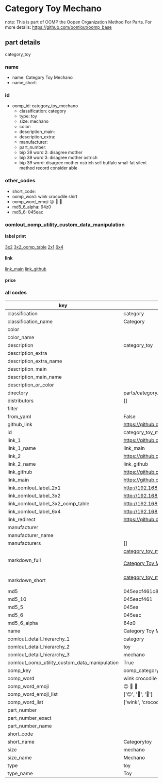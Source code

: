 # Category Toy Mechano  

note: This is part of OOMP the Oopen Organization Method For Parts. For more details: https://github.com/oomlout/oomp_base

##  part details
  



category_toy



### name
* name: Category Toy Mechano
* name_short: 
### id
* oomp_id: category_toy_mechano
  * classification: category
  * type: toy
  * size: mechano
  * color: 
  * description_main: 
  * description_extra: 
  * manufacturer: 
  * part_number: 
  * bip 39 word 2: disagree mother
  * bip 39 word 3: disagree mother ostrich
  * bip 39 word: disagree mother ostrich sell buffalo small fat silent method record consider able

### other_codes
* short_code: 
* oomp_word: wink crocodile shirt
* oomp_word_emoji :wink: :crocodile: :shirt:
* md5_6_alpha: 64z0
* md5_6: 045eac






### oomlout_oomp_utility_custom_data_manipulation
#### label print
[3x2](http://192.168.1.245:1112/?label=oomp%2064z0)
[3x2_oomp_table](http://192.168.1.108:1112/?label=oomp%2064z0)
[2x1](http://192.168.1.242:1112/?label=oomp%2064z0)
[6x4](http://192.168.1.55:1112/?label=oomp%2064z0)    

#### link

[link_main](https://github.com/oomlout/oomlout_oomp_version_1_messy/tree/main/parts/category_toy_mechano) [link_github](https://github.com/oomlout/oomlout_oomp_version_1_messy/tree/main/parts/category_toy_mechano)                             

#### price







### all codes 
| key | value |  
| --- | --- |  
| classification | category |  
| classification_name | Category |  
| color |  |  
| color_name |  |  
| description | category_toy |  
| description_extra |  |  
| description_extra_name |  |  
| description_main |  |  
| description_main_name |  |  
| description_or_color |   |  
| directory | parts/category_toy_mechano |  
| distributors | [] |  
| filter |  |  
| from_yaml | False |  
| github_link | https://github.com/oomlout/oomlout_oomp_part_src/tree/main/parts/category_toy_mechano |  
| id | category_toy_mechano |  
| link_1 | https://github.com/oomlout/oomlout_oomp_version_1_messy/tree/main/parts/category_toy_mechano |  
| link_1_name | link_main |  
| link_2 | https://github.com/oomlout/oomlout_oomp_version_1_messy/tree/main/parts/category_toy_mechano |  
| link_2_name | link_github |  
| link_github | https://github.com/oomlout/oomlout_oomp_version_1_messy/tree/main/parts/category_toy_mechano |  
| link_main | https://github.com/oomlout/oomlout_oomp_version_1_messy/tree/main/parts/category_toy_mechano |  
| link_oomlout_label_2x1 | http://192.168.1.242:1112/?label=oomp%2064z0 |  
| link_oomlout_label_3x2 | http://192.168.1.245:1112/?label=oomp%2064z0 |  
| link_oomlout_label_3x2_oomp_table | http://192.168.1.108:1112/?label=oomp%2064z0 |  
| link_oomlout_label_6x4 | http://192.168.1.55:1112/?label=oomp%2064z0 |  
| link_redirect | https://github.com/oomlout/oomlout_oomp_version_1_messy/tree/main/parts/category_toy_mechano |  
| manufacturer |  |  
| manufacturer_name |  |  
| manufacturers | [] |  
| markdown_full | [category_toy_mechano](none)<br>[](none)<br>[Category Toy Mechano](none)<br><br> |  
| markdown_short | [category_toy_mechano](none)<br><br> |  
| md5 | 045eacf461c86a6f318edc3739e409f6 |  
| md5_10 | 045eacf461 |  
| md5_5 | 045ea |  
| md5_6 | 045eac |  
| md5_6_alpha | 64z0 |  
| name | Category Toy Mechano |  
| oomlout_detail_hierarchy_1 | category |  
| oomlout_detail_hierarchy_2 | toy |  
| oomlout_detail_hierarchy_3 | mechano |  
| oomlout_oomp_utility_custom_data_manipulation | True |  
| oomp_key | oomp_category_toy_mechano |  
| oomp_word | wink crocodile shirt |  
| oomp_word_emoji | :wink: :crocodile: :shirt: |  
| oomp_word_emoji_list | [':wink:', ':crocodile:', ':shirt:'] |  
| oomp_word_list | ['wink', 'crocodile', 'shirt'] |  
| part_number |  |  
| part_number_exact |  |  
| part_number_name |  |  
| short_code |  |  
| short_name | Categorytoy |  
| size | mechano |  
| size_name | Mechano |  
| type | toy |  
| type_name | Toy |  
